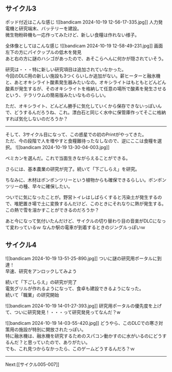 ## サイクル3
ポッド付近はこんな感じ
![[bandicam 2024-10-19 12-56-17-335.jpg]]
人力発電機と研究端末、バッテリーを建設。  
微生物粉砕機も一応作ってみたけど、新しい食糧は作れない様子。

全体像としてはこんな感じ
![[bandicam 2024-10-19 12-58-49-231.jpg]]
画面左下の方にパイクップルの低木を発見  
あと右の方に謎のハシゴがあったので、あそこらへんに何かが隠されていそう。

研究は・・・特に新しい研究項目は追加されていなかった。  
今回のDLC用の新しい施設も3つくらいしか追加がない。薪ヒーターと融氷機と、あとオキシライト酸素発生器みたいなの。オキシライトはもともとどんどん酸素が発生するが、そのオキシライトを格納して任意の場所で酸素を発生させるという、テラリウムの簡易版みたいなものらしい。

ただ、オキシライト、どんどん勝手に気化していくから保存できないっぽいんで、どうするんだろうね、これ。漂白石と同じく水中に保管庫作ってそこに格納すれば気化しないのだろうか？

----
そして、3サイクル目になって、この惑星での初のPrintがやってきた。  
ただ、今の段階で人を増やすと食糧難待ったなしなので、逆にここは食糧を選択。
![[bandicam 2024-10-19 13-30-04-003.jpg]]

ペミカンを選んだ。これで当面生きながらえることができる。

さらには、基本農業の研究が完了。続いて「下ごしらえ」を研究。

ちなみに、木材はボンボンツリーという植物からも確保できるらしい。ボンボンツリーの種、早々に確保したい。

ついでに気になったことが。野営トイレはしばらくすると汚染土が発生するので、堆肥置き場で土に変換するんだけど、このときにそれなりに熱が発生する。この熱で雪を溶かすことができるのだろうか？

あと今になって気付いたんだけど、サイクルの切り替わり目の音楽がDLCになって変わっているｗ
なんか駅の電車が到着するときのジングルっぽいｗ


## サイクル4

![[bandicam 2024-10-19 13-51-25-890.jpg]]
ついに謎の研究用ポータルに到達！  
早速、研究をアンロックしてみよう

続いて「下ごしらえ」の研究が完了  
電気グリルが作れるようになって、食卓も建設できるようになった。  
続いて「職業」の研究開始

![[bandicam 2024-10-19 14-01-27-393.jpg]]
研究用ポータルの優先度を上げて、ついに研究発見！・・・って研究発見ってなんだ？w

![[bandicam 2024-10-19 14-03-55-420.jpg]]
どうやら、このDLCでの寒さ対策用の施設が特別に開放されたっぽい。  
特に融氷機は、融氷機を研究するためのスパコン動かすのに水がいるのにどうするんだ？と思っていたので、ありがたい。  
でも、これ見つからなかったら、このゲームどうするんだろ？ｗ


----
Next:[[サイクル005-007]]